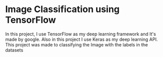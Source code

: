 # Image Classification using TensorFlow
In this project, I use TensorFlow as my deep learning framework and It's made by google.
Also in this project I use Keras as my deep learning API.
This project was made to classifying the Image with the labels in the datasets
